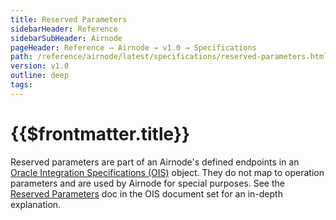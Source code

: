 ```yaml
---
title: Reserved Parameters
sidebarHeader: Reference
sidebarSubHeader: Airnode
pageHeader: Reference → Airnode → v1.0 → Specifications
path: /reference/airnode/latest/specifications/reserved-parameters.html
version: v1.0
outline: deep
tags:
---
```


<VersionWarning/>

<PageHeader/>

# {{$frontmatter.title}}

Reserved parameters are part of an Airnode's defined endpoints in an
[Oracle Integration Specifications (OIS)](/ois/v1.2/) object. They do not map to
operation parameters and are used by Airnode for special purposes. See the
[Reserved Parameters](/ois/v1.2/reserved-parameters.md) doc in the OIS document
set for an in-depth explanation.
